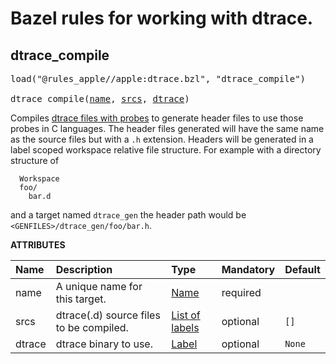 <!-- Generated with Stardoc: http://skydoc.bazel.build -->

# Bazel rules for working with dtrace.

<a id="dtrace_compile"></a>

## dtrace_compile

<pre>
load("@rules_apple//apple:dtrace.bzl", "dtrace_compile")

dtrace_compile(<a href="#dtrace_compile-name">name</a>, <a href="#dtrace_compile-srcs">srcs</a>, <a href="#dtrace_compile-dtrace">dtrace</a>)
</pre>

Compiles
[dtrace files with probes](https://www.ibm.com/developerworks/aix/library/au-dtraceprobes.html)
to generate header files to use those probes in C languages. The header files
generated will have the same name as the source files but with a `.h`
extension. Headers will be generated in a label scoped workspace relative file
structure. For example with a directory structure of

```
  Workspace
  foo/
    bar.d
```
and a target named `dtrace_gen` the header path would be
`<GENFILES>/dtrace_gen/foo/bar.h`.

**ATTRIBUTES**


| Name  | Description | Type | Mandatory | Default |
| :------------- | :------------- | :------------- | :------------- | :------------- |
| <a id="dtrace_compile-name"></a>name |  A unique name for this target.   | <a href="https://bazel.build/concepts/labels#target-names">Name</a> | required |  |
| <a id="dtrace_compile-srcs"></a>srcs |  dtrace(.d) source files to be compiled.   | <a href="https://bazel.build/concepts/labels">List of labels</a> | optional |  `[]`  |
| <a id="dtrace_compile-dtrace"></a>dtrace |  dtrace binary to use.   | <a href="https://bazel.build/concepts/labels">Label</a> | optional |  `None`  |


